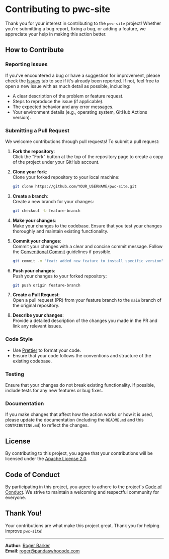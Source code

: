 # Contributing to pwc-site

Thank you for your interest in contributing to the `pwc-site` project! Whether you're submitting a bug report, fixing a bug, or adding a feature, we appreciate your help in making this action better.

## How to Contribute

### Reporting Issues

If you've encountered a bug or have a suggestion for improvement, please check the [Issues](https://github.com/PandasWhoCode/pwc-site/issues) tab to see if it's already been reported. If not, feel free to open a new issue with as much detail as possible, including:

- A clear description of the problem or feature request.
- Steps to reproduce the issue (if applicable).
- The expected behavior and any error messages.
- Your environment details (e.g., operating system, GitHub Actions version).

### Submitting a Pull Request

We welcome contributions through pull requests! To submit a pull request:

1. **Fork the repository**:  
   Click the "Fork" button at the top of the repository page to create a copy of the project under your GitHub account.
   
2. **Clone your fork**:  
   Clone your forked repository to your local machine:
   ```bash
   git clone https://github.com/YOUR_USERNAME/pwc-site.git
   ```

3. **Create a branch**:  
   Create a new branch for your changes:
   ```bash
   git checkout -b feature-branch
   ```

4. **Make your changes**:  
   Make your changes to the codebase. Ensure that you test your changes thoroughly and maintain existing functionality.

5. **Commit your changes**:  
   Commit your changes with a clear and concise commit message. Follow the [Conventional Commit](https://www.conventionalcommits.org/) guidelines if possible.
   ```bash
   git commit -m "feat: added new feature to install specific version"
   ```

6. **Push your changes**:  
   Push your changes to your forked repository:
   ```bash
   git push origin feature-branch
   ```

7. **Create a Pull Request**:  
   Open a pull request (PR) from your feature branch to the `main` branch of the original repository.

8. **Describe your changes**:  
   Provide a detailed description of the changes you made in the PR and link any relevant issues.

### Code Style

- Use [Prettier](https://prettier.io/) to format your code.
- Ensure that your code follows the conventions and structure of the existing codebase.

### Testing

Ensure that your changes do not break existing functionality. If possible, include tests for any new features or bug fixes.

### Documentation

If you make changes that affect how the action works or how it is used, please update the documentation (including the `README.md` and this `CONTRIBUTING.md`) to reflect the changes.

## License

By contributing to this project, you agree that your contributions will be licensed under the [Apache License 2.0](https://github.com/PandasWhoCode/pwc-site?tab=Apache-2.0-1-ov-file#readme).

## Code of Conduct

By participating in this project, you agree to adhere to the project's [Code of Conduct](CODE_OF_CONDUCT.md). We strive to maintain a welcoming and respectful community for everyone.

## Thank You!

Your contributions are what make this project great. Thank you for helping improve `pwc-site`!

---

**Author**: [Roger Barker](https://github.com/DJ-BBot)  
**Email**: [roger@pandaswhocode.com](mailto:roger@pandaswhocode.com)
